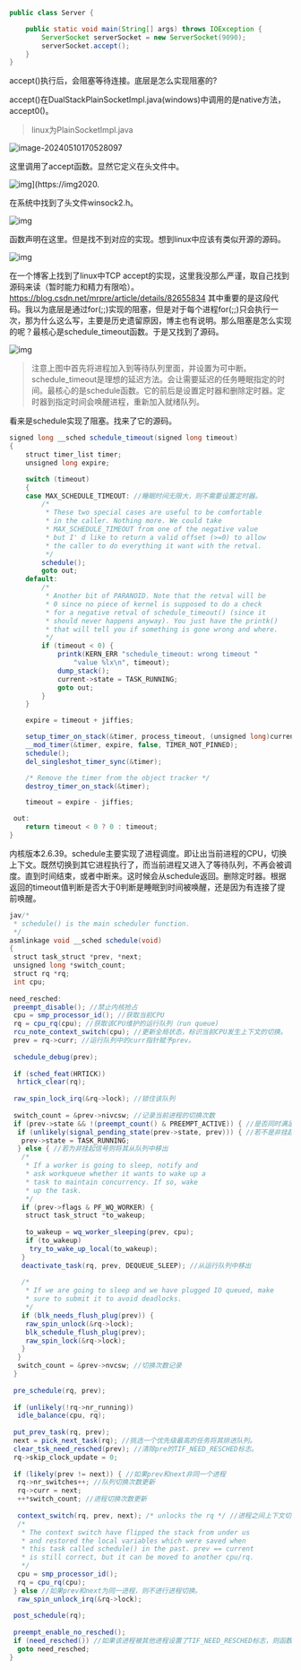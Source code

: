 ``` java
public class Server {

    public static void main(String[] args) throws IOException {
        ServerSocket serverSocket = new ServerSocket(9090);
        serverSocket.accept();
    }
}
```

accept()执行后，会阻塞等待连接。底层是怎么实现阻塞的?

accept()在DualStackPlainSocketImpl.java(windows)中调用的是native方法，accept0()。

> linux为PlainSocketImpl.java

![image-20240510170528097](https://raw.githubusercontent.com/candyboyou/imgs/master/imgs/image-20240510170528097.png)

这里调用了accept函数。显然它定义在头文件中。

![img](https://raw.githubusercontent.com/candyboyou/imgs/master/imgs/1575054-20200611200737522-533661763.png)](https://img2020.

在系统中找到了头文件winsock2.h。

![img](https://raw.githubusercontent.com/candyboyou/imgs/master/imgs/1575054-20200611200746437-1932606643.png)

函数声明在这里。但是找不到对应的实现。想到linux中应该有类似开源的源码。

![img](https://raw.githubusercontent.com/candyboyou/imgs/master/imgs/1575054-20200611200752953-684949313.png)

在一个博客上找到了linux中TCP accept的实现，这里我没那么严谨，取自己找到源码来读（暂时能力和精力有限哈）。https://blog.csdn.net/mrpre/article/details/82655834
其中重要的是这段代码。我以为底层是通过for(;;)实现的阻塞，但是对于每个进程for(;;)只会执行一次，那为什么这么写，主要是历史遗留原因，博主也有说明。那么阻塞是怎么实现的呢？最核心是schedule_timeout函数。于是又找到了源码。

![img](https://raw.githubusercontent.com/candyboyou/imgs/master/imgs/1575054-20200611200800221-1850689149.png)

> 注意上图中首先将进程加入到等待队列里面，并设置为可中断。schedule_timeout是理想的延迟方法。会让需要延迟的任务睡眠指定的时间。最核心的是schedule函数。它的前后是设置定时器和删除定时器。定时器到指定时间会唤醒进程，重新加入就绪队列。

看来是schedule实现了阻塞。找来了它的源码。

```java
signed long __sched schedule_timeout(signed long timeout)
{
    struct timer_list timer;
    unsigned long expire;

    switch (timeout)
    {
    case MAX_SCHEDULE_TIMEOUT: //睡眠时间无限大，则不需要设置定时器。
        /*
         * These two special cases are useful to be comfortable
         * in the caller. Nothing more. We could take
         * MAX_SCHEDULE_TIMEOUT from one of the negative value
         * but I' d like to return a valid offset (>=0) to allow
         * the caller to do everything it want with the retval.
         */
        schedule();
        goto out;
    default:
        /*
         * Another bit of PARANOID. Note that the retval will be
         * 0 since no piece of kernel is supposed to do a check
         * for a negative retval of schedule_timeout() (since it
         * should never happens anyway). You just have the printk()
         * that will tell you if something is gone wrong and where.
         */
        if (timeout < 0) {
            printk(KERN_ERR "schedule_timeout: wrong timeout "
                "value %lx\n", timeout);
            dump_stack();
            current->state = TASK_RUNNING;
            goto out;
        }
    }

    expire = timeout + jiffies;

    setup_timer_on_stack(&timer, process_timeout, (unsigned long)current);
    __mod_timer(&timer, expire, false, TIMER_NOT_PINNED);
    schedule();
    del_singleshot_timer_sync(&timer);

    /* Remove the timer from the object tracker */
    destroy_timer_on_stack(&timer);

    timeout = expire - jiffies;

 out:
    return timeout < 0 ? 0 : timeout;
}
```

内核版本2.6.39。schedule主要实现了进程调度。即让出当前进程的CPU，切换上下文。既然切换到其它进程执行了，而当前进程又进入了等待队列，不再会被调度。直到时间结束，或者中断来。这时候会从schedule返回。删除定时器。根据返回的timeout值判断是否大于0判断是睡眠到时间被唤醒，还是因为有连接了提前唤醒。



```java
jav/*
 * schedule() is the main scheduler function.
 */
asmlinkage void __sched schedule(void)
{
 struct task_struct *prev, *next;
 unsigned long *switch_count;
 struct rq *rq;
 int cpu;
 
need_resched:
 preempt_disable(); //禁止内核抢占
 cpu = smp_processor_id(); //获取当前CPU
 rq = cpu_rq(cpu); //获取该CPU维护的运行队列（run queue)
 rcu_note_context_switch(cpu); //更新全局状态，标识当前CPU发生上下文的切换。
 prev = rq->curr; //运行队列中的curr指针赋予prev。
 
 schedule_debug(prev); 
 
 if (sched_feat(HRTICK))
  hrtick_clear(rq);
 
 raw_spin_lock_irq(&rq->lock); //锁住该队列
 
 switch_count = &prev->nivcsw; //记录当前进程的切换次数
 if (prev->state && !(preempt_count() & PREEMPT_ACTIVE)) { //是否同时满足以下条件：1该进程处于停止状态，2该进程没有在内核态被抢占。
  if (unlikely(signal_pending_state(prev->state, prev))) { //若不是非挂起信号，则将该进程状态设置成TASK_RUNNING
   prev->state = TASK_RUNNING;
  } else { //若为非挂起信号则将其从队列中移出
   /*
    * If a worker is going to sleep, notify and
    * ask workqueue whether it wants to wake up a
    * task to maintain concurrency. If so, wake
    * up the task.
    */
   if (prev->flags & PF_WQ_WORKER) {     
    struct task_struct *to_wakeup;
 
    to_wakeup = wq_worker_sleeping(prev, cpu);
    if (to_wakeup)
     try_to_wake_up_local(to_wakeup);
   }
   deactivate_task(rq, prev, DEQUEUE_SLEEP); //从运行队列中移出
 
   /*
    * If we are going to sleep and we have plugged IO queued, make
    * sure to submit it to avoid deadlocks.
    */
   if (blk_needs_flush_plug(prev)) {
    raw_spin_unlock(&rq->lock);
    blk_schedule_flush_plug(prev);
    raw_spin_lock(&rq->lock);
   }
  }
  switch_count = &prev->nvcsw; //切换次数记录
 }
 
 pre_schedule(rq, prev); 
 
 if (unlikely(!rq->nr_running))
  idle_balance(cpu, rq);
 
 put_prev_task(rq, prev);  
 next = pick_next_task(rq); //挑选一个优先级最高的任务将其排进队列。
 clear_tsk_need_resched(prev); //清除pre的TIF_NEED_RESCHED标志。
 rq->skip_clock_update = 0;
 
 if (likely(prev != next)) { //如果prev和next非同一个进程
  rq->nr_switches++; //队列切换次数更新
  rq->curr = next;
  ++*switch_count; //进程切换次数更新
 
  context_switch(rq, prev, next); /* unlocks the rq */ //进程之间上下文切换
  /*
   * The context switch have flipped the stack from under us
   * and restored the local variables which were saved when
   * this task called schedule() in the past. prev == current
   * is still correct, but it can be moved to another cpu/rq.
   */
  cpu = smp_processor_id();
  rq = cpu_rq(cpu);
 } else //如果prev和next为同一进程，则不进行进程切换。
  raw_spin_unlock_irq(&rq->lock);  
 
 post_schedule(rq);
 
 preempt_enable_no_resched();
 if (need_resched()) //如果该进程被其他进程设置了TIF_NEED_RESCHED标志，则函数重新执行进行调度
  goto need_resched;
}
```